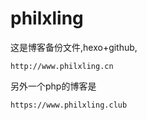 # philxling
这是博客备份文件,hexo+github,
```
http://www.philxling.cn
```
另外一个php的博客是
```
https://www.philxling.club
```
